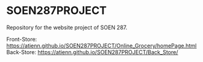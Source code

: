 # SOEN287PROJECT

Repository for the website project of SOEN 287.

Front-Store: https://atienn.github.io/SOEN287PROJECT/Online_Grocery/homePage.html
Back-Store: https://atienn.github.io/SOEN287PROJECT/Back_Store/
